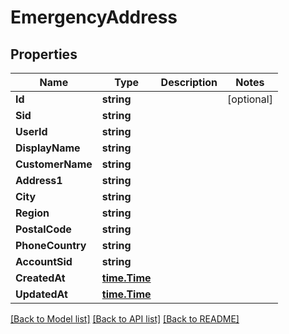 # EmergencyAddress

## Properties

Name | Type | Description | Notes
------------ | ------------- | ------------- | -------------
**Id** | **string** |  | [optional] 
**Sid** | **string** |  | 
**UserId** | **string** |  | 
**DisplayName** | **string** |  | 
**CustomerName** | **string** |  | 
**Address1** | **string** |  | 
**City** | **string** |  | 
**Region** | **string** |  | 
**PostalCode** | **string** |  | 
**PhoneCountry** | **string** |  | 
**AccountSid** | **string** |  | 
**CreatedAt** | [**time.Time**](time.Time) |  | 
**UpdatedAt** | [**time.Time**](time.Time) |  | 

[[Back to Model list]](../README#documentation-for-models) [[Back to API list]](../README#documentation-for-api-endpoints) [[Back to README]](../README)



